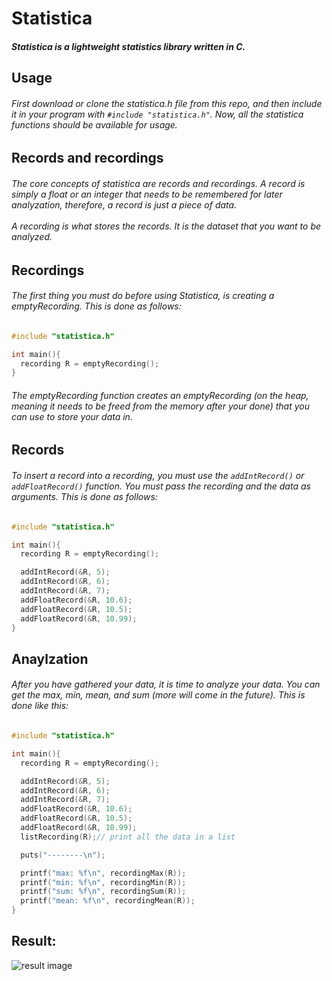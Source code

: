 # Statistica

##### Statistica is a lightweight statistics library written in C.

## Usage
###### First download or clone the statistica.h file from this repo, and then include it in your program with `#include "statistica.h"`. Now, all the statistica functions should be available for usage.

## Records and recordings
###### The core concepts of statistica are records and recordings. A record is simply a float or an integer that needs to be remembered for later analyzation, therefore, a record is just a piece of data. <br><br> A recording is what stores the records. It is the dataset that you want to be analyzed.

## Recordings
###### The first thing you must do before using Statistica, is creating a emptyRecording. This is done as follows:
```c
#include "statistica.h"

int main(){
  recording R = emptyRecording();
}
```
###### The emptyRecording function creates an emptyRecording (on the heap, meaning it needs to be freed from the memory after your done) that you can use to store your data in.

## Records

###### To insert a record into a recording, you must use the `addIntRecord()` or `addFloatRecord()` function. You must pass the recording and the data as arguments. This is done as follows:
```c
#include "statistica.h"

int main(){
  recording R = emptyRecording();

  addIntRecord(&R, 5);
  addIntRecord(&R, 6);
  addIntRecord(&R, 7);
  addFloatRecord(&R, 10.6);
  addFloatRecord(&R, 10.5);
  addFloatRecord(&R, 10.99);
}
```

## Anaylzation

###### After you have gathered your data, it is time to analyze your data. You can get the max, min, mean, and sum (more will come in the future). This is done like this:
```c
#include "statistica.h"

int main(){
  recording R = emptyRecording();

  addIntRecord(&R, 5);
  addIntRecord(&R, 6);
  addIntRecord(&R, 7);
  addFloatRecord(&R, 10.6);
  addFloatRecord(&R, 10.5);
  addFloatRecord(&R, 10.99);
  listRecording(R);// print all the data in a list

  puts("--------\n");

  printf("max: %f\n", recordingMax(R));
  printf("min: %f\n", recordingMin(R));
  printf("sum: %f\n", recordingSum(R));
  printf("mean: %f\n", recordingMean(R));
}
```

## Result:<br>
![result image](https://media.discordapp.net/attachments/485859146558865408/721815788218089522/unknown.png)
